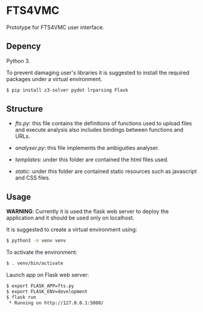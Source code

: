 # FTS4VMC

Prototype for FTS4VMC user interface.

## Depency
Python 3.

To prevent damaging user's libraries it is suggested to install the required packages under a virtual environment.

```bash
$ pip install z3-solver pydot lrparsing Flask
```

## Structure

+ *fts.py*: this file contains the definitions of functions used to upload files and execute analysis also includes bindings between functions and URLs.  

+ *analyser.py*: this file implements the ambiguities analyser.  

+ *templates*: under this folder are contained the html files used.  

+ *static*: under this folder are contained static resources such as javascript and CSS files.  


## Usage

**WARNING**: Currently it is used the flask web server to deploy the application and it should be used only on localhost.

It is suggested to create a virtual environment using:
```bash
$ python3 -m venv venv
```

To activate the environment:
```bash
$ . venv/bin/activate
```

Launch app on Flask web server:
```bash
$ export FLASK_APP=fts.py
$ export FLASK_ENV=development
$ flask run
 * Running on http://127.0.0.1:5000/
```
